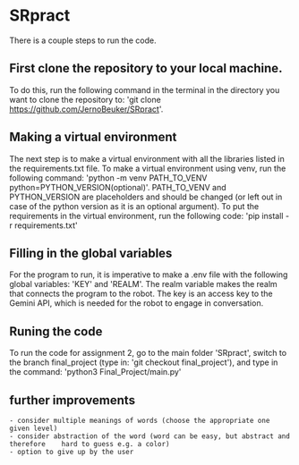 # SRpract
There is a couple steps to run the code.

## First clone the repository to your local machine. 
To do this, run the following command in the terminal in the directory you want to clone the repository to: 'git clone https://github.com/JernoBeuker/SRpract'.

## Making a virtual environment
The next step is to make a virtual environment with all the libraries listed in the requirements.txt file.
To make a virtual environment using venv, run the following command: 'python -m venv PATH_TO_VENV python=PYTHON_VERSION(optional)'. PATH_TO_VENV and PYTHON_VERSION are placeholders and should be changed (or left out in case of the python version as it is an optional argument).
To put the requirements in the virtual environment, run the following code: 'pip install -r requirements.txt'

## Filling in the global variables
For the program to run, it is imperative to make a .env file with the following global variables: 'KEY' and 'REALM'. The realm variable makes the realm that connects the program to the robot. The key is an access key to the Gemini API, which is needed for the robot to engage in conversation.

## Runing the code
To run the code for assignment 2, go to the main folder 'SRpract', switch to the branch final_project (type in: 'git checkout final_project'), and type in the command: 'python3 Final_Project/main.py'

## further improvements
    - consider multiple meanings of words (choose the appropriate one given level)
    - consider abstraction of the word (word can be easy, but abstract and therefore    hard to guess e.g. a color)
    - option to give up by the user
